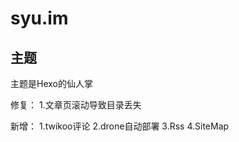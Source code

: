 # syu.im

<!-- [![Build Status](https://ci.laoz.org/api/badges/laozorg/laozorg.github.io/status.svg?ref=refs/heads/main)](https://ci.laoz.org/laozorg/laozorg.github.io) -->

## 主题

主题是Hexo的仙人掌

修复：
1.文章页滚动导致目录丢失

新增：
1.twikoo评论
2.drone自动部署
3.Rss
4.SiteMap
